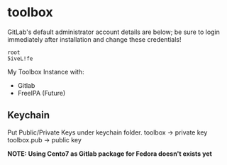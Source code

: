 # toolbox
GitLab's default administrator account details are below; be sure to login immediately after installation and change these credentials!

    root
    5iveL!fe

My Toolbox Instance with:
- Gitlab
- FreeIPA (Future)

## Keychain
Put Public/Private Keys under keychain folder.
toolbox -> private key
toolbox.pub -> public key

**NOTE: Using Cento7 as Gitlab package for Fedora doesn't exists yet**

